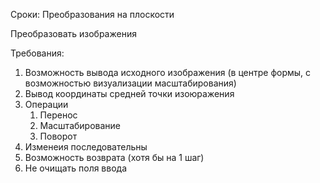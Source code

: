 Сроки: 
Преобразования на плоскости

Преобразовать изображения

Требования:
1) Возможность вывода исходного изображения (в центре формы, с возможностью
   визуализации масштабирования)
2) Вывод координаты средней точки изоюражения
3) Операции
    1) Перенос
    2) Масштабирование
    3) Поворот
4) Изменеия последовательны
5) Возможность возврата (хотя бы на 1 шаг)
6) Не очищать поля ввода

